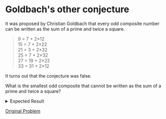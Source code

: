 # Goldbach's other conjecture

It was proposed by Christian Goldbach that every odd composite number can be written as the sum of a prime and twice a square.

> 9 = 7 + 2×12  
> 15 = 7 + 2×22  
> 21 = 3 + 2×32  
> 25 = 7 + 2×32  
> 27 = 19 + 2×22  
> 33 = 31 + 2×12  

It turns out that the conjecture was false.

What is the smallest odd composite that cannot be written as the sum of a prime and twice a square?

<details> 
<summary>Expected Result</summary>
```
5777
```
</details>

[Original Problem](https://projecteuler.net/problem=46)
